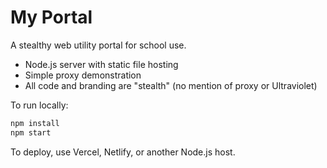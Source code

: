 # My Portal

A stealthy web utility portal for school use.

- Node.js server with static file hosting
- Simple proxy demonstration
- All code and branding are "stealth" (no mention of proxy or Ultraviolet)

To run locally:

```bash
npm install
npm start
```

To deploy, use Vercel, Netlify, or another Node.js host.
